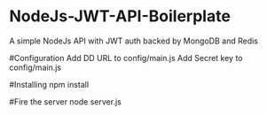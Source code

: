 # NodeJs-JWT-API-Boilerplate
A simple NodeJs API with JWT auth backed by MongoDB and Redis

#Configuration
Add DD URL to config/main.js
Add Secret key to config/main.js

#Installing
npm install

#Fire the server
node server.js
